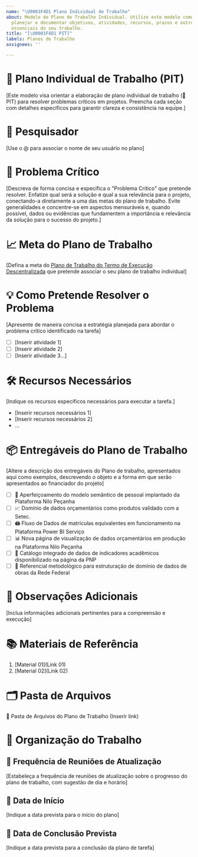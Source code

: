 ```yaml
---
name: "\U0001F4D1 Plano Individual de Trabalho"
about: Modelo de Plano de Trabalho Individual. Utilize este modelo como guia para
  planejar e documentar objetivos, atividades, recursos, prazos e outros aspectos
  essenciais do seu trabalho.
title: "[\U0001F4D1 PIT]"
labels: Planos de Trabalho
assignees: ''

---
```


# 🌟 Plano Individual de Trabalho (PIT)
[Este modelo visa orientar a elaboração de plano individual de trabalho (📑 PIT) para resolver problemas críticos em projetos. Preencha cada seção com detalhes específicos para garantir clareza e consistência na equipe.]

# 👤 Pesquisador
[Use o @ para associar o nome de seu usuário no plano]

# 🎯 Problema Crítico
[Descreva de forma concisa e específica o "Problema Crítico" que pretende resolver. Enfatize qual será a solução e qual a sua relevância para o projeto, conectando-a diretamente a uma das metas do plano de trabalho. Evite generalidades e concentre-se em aspectos mensuráveis e, quando possível, dados ou evidências que fundamentem a importância e relevância da solução para o sucesso do projeto.]

# 📈 Meta do Plano de Trabalho
[Defina a meta do [Plano de Trabalho do Termo de Execução Descentralizada](https://dsbr.org/wp-content/uploads/2023/09/Plano-de-Trabalho-do-Projeto.pdf) que pretende associar o seu plano de trabalho individual]

# 💡 Como Pretende Resolver o Problema
[Apresente de maneira concisa a estratégia planejada para abordar o problema crítico identificado na tarefa]

- [ ] [Inserir atividade 1]
- [ ] [Inserir atividade 2]
- [ ] [Inserir atividade 3...]

# 🛠️ Recursos Necessários
[Indique os recursos específicos necessários para executar a tarefa.]
- [Inserir recursos necessários 1]
- [Inserir recursos necessários 2]
- ...

# 📦 Entregáveis do Plano de Trabalho
[Altere a descrição dos entregáveis do Plano de trabalho, apresentados aqui como exemplos, descrevendo o objeto e a forma em que serão apresentados ao financiador do projeto]

- [ ] 📝 Aperfeiçoamento do modelo semântico de pessoal implantado da Plataforma Nilo Peçanha
- [ ] 📈 Domínio de dados orçamentários como produtos validado com a Setec.
- [ ] 🖨️ Fluxo de Dados de matrículas equivalentes em funcionamento na Plataforma Power BI Serviço
- [ ] 📊 Nova página de visualização de dados orçamentários em produção na Plataforma Nilo Peçanha
- [ ] 🔖 Catálogo integrado de dados de indicadores acadêmicos disponibilizado na página da PNP
- [ ] 📢 Referencial metodológico para estruturação de domínio de dados de obras da Rede Federal

# 📝 Observações Adicionais
[Inclua informações adicionais pertinentes para a compreensão e execução]

# 📚 Materiais de Referência
1. [Material 01](Link 01)
2. [Material 02](Link 02)

# 🗂️ Pasta de Arquivos
📁 Pasta de Arquivos do Plano de Trabalho (Inserir link)

# 📆 Organização do Trabalho

## 📅 Frequência de Reuniões de Atualização
[Estabeleça a frequência de reuniões de atualização sobre o progresso do plano de trabalho, com sugestão de dia e horário]

## 🚀 Data de Início
[Indique a data prevista para o início do plano]

## 🏁 Data de Conclusão Prevista
[Indique a data prevista para a conclusão da plano de tarefa]
